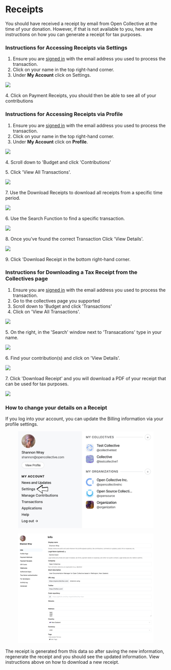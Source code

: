 # Receipts

You should have received a receipt by email from Open Collective at the time of your donation. However, if that is not available to you, here are instructions on how you can generate a receipt for tax purposes.

### **Instructions for Accessing Receipts via Settings**&#x20;

1. Ensure you are [signed in](https://opencollective.com/signin?next=%2F) with the email address you used to process the transaction.
2. Click on your name in the top right-hand corner.&#x20;
3. Under **My Account** click on Settings.&#x20;

![](../.gitbook/assets/financial\_contributions\_receipts\_settings\_2021-06-17.png)

4\. Click on Payment Receipts, you should then be able to see all of your contributions&#x20;

### **Instructions for Accessing Receipts via Profile**&#x20;

1. Ensure you are [signed in](https://opencollective.com/signin?next=%2F) with the email address you used to process the transaction.
2. Click on your name in the top right-hand corner.&#x20;
3. Under **My Account** click on **Profile**.&#x20;

![](<../.gitbook/assets/financial\_contributors\_receipts\_profile\_2021-06-22 (1) (1).png>)

4\.  Scroll down to 'Budget and click 'Contributions'

5\. Click 'View All Transactions'.&#x20;

![](../.gitbook/assets/financial\_contributors\_receipts\_transactions\_2021-06-22.png)

7\. Use the Download Receipts to download all receipts from a specific time period.

![](<../.gitbook/assets/financial\_contributors\_receipts\_download\_receipts\_2021-06-22 (3) (3) (1) (1).gif>)

6\. Use the Search Function to find a specific transaction.

![](<../.gitbook/assets/financial\_contributiors\_receipts\_searc-h\_2021-06-22 (2).png>)

8\. Once you've found the correct Transaction Click 'View Details'.&#x20;

![](../.gitbook/assets/financial\_contributors\_receipts\_show\_details\_2021-06-22.gif)

9\. Click 'Download Receipt in the bottom right-hand corner.&#x20;

### **Instructions for Downloading a Tax Receipt from the Collectives page** &#x20;

1. Ensure you are [signed in](https://opencollective.com/signin?next=%2F) with the email address you used to process the transaction.
2. Go to the collectives page you supported
3. Scroll down to 'Budget and click 'Transactions'
4. Click on 'View All Transactions'.

![](../.gitbook/assets/financial\_contributors\_receipts\_viewtransactions\_2021-06-22.png)

5\. On the right, in the 'Search' window next to 'Transacations' type in your name.

![](../.gitbook/assets/financial\_contributors\_receipts\_search\_2021-06-22.gif)

6\. Find your contribution(s) and click on 'View Details'.&#x20;

![](../.gitbook/assets/financialcontributors\_receipts\_viewdetails\_2021-06-22.gif)

7\. Click 'Download Receipt' and you will download a PDF of your receipt that can be used for tax purposes.&#x20;

![](../.gitbook/assets/financialcontributors\_receipts\_download\_2021-06-22.png)

### How to change your details on a Receipt&#x20;

If you log into your account, you can update the Billing information via your profile settings.&#x20;

<figure><img src="../.gitbook/assets/financialcontributors_receipts_details_2022-09-12 (1).png" alt=""><figcaption></figcaption></figure>

<figure><img src="../.gitbook/assets/financialcontributors_receipts_info_2022-09-12 (1).png" alt=""><figcaption></figcaption></figure>

The receipt is generated from this data so after saving the new information, regenerate the receipt and you should see the updated information. View instructions above on how to download a new receipt.&#x20;
